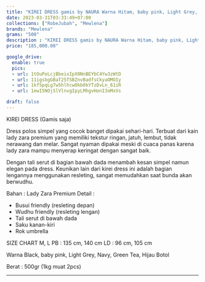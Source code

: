 ```yaml
---
title: "KIREI DRESS gamis by NAURA Warna Hitam, baby pink, Light Grey, Navy, Green Tea, Hijau Botol"
date: 2023-03-31T03:33:49+07:00
collections: ["RobeJubah", "Mewlena"]
brands: "Mewlena"
grams: "500"
description : "KIREI DRESS gamis by NAURA Warna Hitam, baby pink, Light Grey, Navy, Green Tea, Hijau Botol"
price: "185,000.00"

google_drive:
  enable: true
  pics:
  - url: 1tOuPoLcjBbeixIpX0NnBEYbC4Yw3zWtD
  - url: 11igsbgGBaT25TSBZnvBadfsCkyaOMOIy
  - url: 1kf5pqLg7w5hlhcwOkb0kYTzDvLn_61iR
  - url: 1ewI5NOjSlVlnvgIpyLMhgvHonI3oMxVs

draft: false
---
```


KIREI DRESS (Gamis saja)

Dress polos simpel yang cocok banget dipakai sehari-hari. Terbuat dari kain lady zara premium yang memiliki tekstur ringan, jatuh, lembut, tidak nerawang dan melar. Sangat nyaman dipakai meski di cuaca panas karena lady zara mampu menyerap keringat dengan sangat baik.

Dengan tali serut di bagian bawah dada menambah kesan simpel namun elegan pada dress. Keunikan lain dari kirei dress ini adalah bagian lengannya menggunakan resleting, sangat memudahkan saat bunda akan berwudhu. 


Bahan : Lady Zara Premium
Detail :
- Busui friendly (resleting depan)
- Wudhu friendly (resleting lengan)
- Tali serut di bawah dada
- Saku kanan-kiri
- Rok umbrella

SIZE CHART M, L
PB : 135 cm, 140 cm
LD : 96 cm, 105 cm

Warna Black, baby pink, Light Grey, Navy, Green Tea, Hijau Botol

Berat : 500gr (1kg muat 2pcs)

----------    
